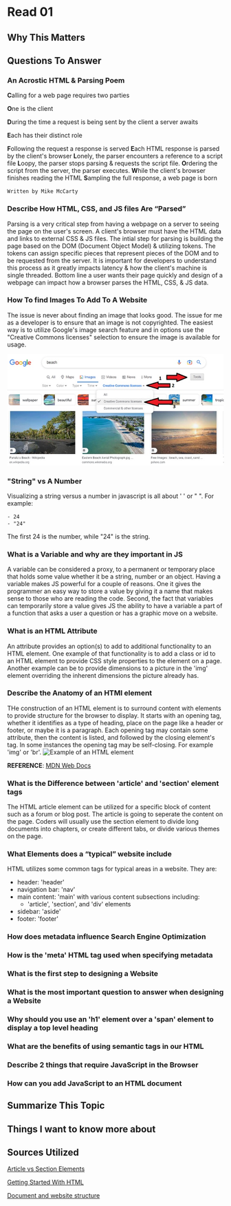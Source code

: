 # Read 01

## Why This Matters

## Questions To Answer

### An Acrostic HTML & Parsing Poem

**C**alling for a web page requires two parties

**O**ne is the client

**D**uring the time a request is being sent by the client a server awaits

**E**ach has their distinct role

**F**ollowing the request a response is served
**E**ach HTML response is parsed by the client's browser
**L**onely, the parser encounters a reference to a script file
**L**oopy, the parser stops parsing & requests the script file.
**O**rdering the script from the server, the parser executes.
**W**hile the client's browser finishes reading the HTML
**S**ampling the full response, a web page is born

    Written by Mike McCarty

### Describe How HTML, CSS, and JS files Are “Parsed”

Parsing is a very critical step from having a webpage on a server to seeing the page on the user's screen. A client's browser must have the HTML data and links to external CSS & JS files. The intial step for parsing is building the page based on the DOM (Document Object Model) & utilizing tokens. The tokens can assign specific pieces that represent pieces of the DOM and to be requested from the server. It is important for developers to understand this process as it greatly impacts latency & how the client's machine is single threaded. Bottom line a user wants their page quickly and design of a webpage can impact how a browser parses the HTML, CSS, & JS data.

### How To find Images To Add To A Website

The issue is never about finding an image that looks good. The issue for me as a developer is to ensure that an image is not copyrighted. The easiest way is to utilize Google's image search feature and in options use the "Creative Commons licenses" selection to ensure the image is available for usage.

![Example searching for creative commons](cclicense.jpg)

### "String" vs A Number

Visualizing a string versus a number in javascript is all about ' ' or " ". For example:

    - 24
    - "24"
The first 24 is the number, while "24" is the string.

### What is a Variable and why are they important in JS

A variable can be considered a proxy, to a permanent or temporary place that holds some value whether it be a string, number or an object. Having a variable makes JS powerful for a couple of reasons. One it gives the programmer an easy way to store a value by giving it a name that makes sense to those who are reading the code. Second, the fact that variables can temporarily store a value gives JS the ability to have a variable a part of a function that asks a user a question or has a graphic move on a website.

### What is an HTML Attribute

An attribute provides an option(s) to add to additional functionality to an HTML element. One example of that functionality is to add a class or id to an HTML element to provide CSS style properties to the element on a page. Another example can be to provide dimensions to a picture in the 'img' element overriding the inherent dimensions the picture already has.

### Describe the Anatomy of an HTMl element

THe construction of an HTML element is to surround content with elements to provide structure for the browser to display. It starts with an opening tag, whether it identifies as a type of heading, place on the page like a header or footer, or maybe it is a paragraph.  Each opening tag may contain some attribute, then the content is listed, and followed by the closing element's tag.  In some instances the opening tag may be self-closing. For example 'img' or 'br'.
![Example of an HTML element](https://developer.mozilla.org/en-US/docs/Learn/Getting_started_with_the_web/HTML_basics/grumpy-cat-small.png)

**REFERENCE**: [MDN Web Docs](https://developer.mozilla.org/en-US/docs/Learn/Getting_started_with_the_web/HTML_basics)

### What is the Difference between 'article' and 'section' element tags

The HTML article element can be utilized for a specific block of content such as a forum or blog post. The article is going to seperate the content on the page.
Coders will usually use the section element to divide long documents into chapters, or create different tabs, or divide various themes on the page.

### What Elements does a “typical” website include

HTML utilizes some common tags for typical areas in a website. They are:

- header: 'header'
- navigation bar: 'nav'
- main content: 'main' with various content subsections including:
  - 'article', 'section', and 'div' elements
- sidebar: 'aside'
- footer: 'footer'

### How does metadata influence Search Engine Optimization

### How is the 'meta' HTML tag used when specifying metadata

### What is the first step to designing a Website

### What is the most important question to answer when designing a Website

### Why should you use an 'h1' element over a 'span' element to display a top level heading

### What are the benefits of using semantic tags in our HTML

### Describe 2 things that require JavaScript in the Browser

### How can you add JavaScript to an HTML document

## Summarize This Topic

## Things I want to know more about

## Sources Utilized

[Article vs Section Elements](https://www.positioniseverything.net/html-article-vs-section)

[Getting Started With HTML](https://developer.mozilla.org/en-US/docs/Learn/HTML/Introduction_to_HTML/Getting_started)

[Document and website structure](https://developer.mozilla.org/en-US/docs/Learn/HTML/Introduction_to_HTML/Document_and_website_structure)

